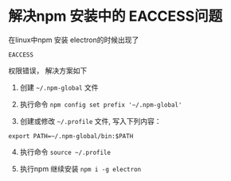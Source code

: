# 解决npm 安装中的 EACCESS问题

在linux中npm 安装 electron的时候出现了

```
EACCESS
```

权限错误， 解决方案如下

1. 创建 `~/.npm-global` 文件

2. 执行命令 `npm config set prefix '~/.npm-global'`

3. 创建或修改 `~/.profile` 文件, 写入下列内容：

```
export PATH=~/.npm-global/bin:$PATH
```

4. 执行命令 `source ~/.profile`

5. 执行npm 继续安装 `npm i -g electron`
